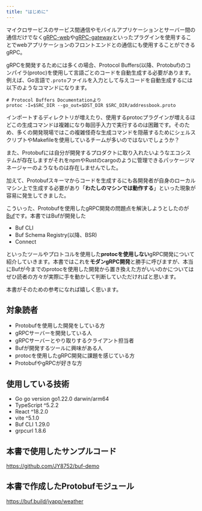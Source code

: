 ```yaml
---
title: "はじめに"
---
```


マイクロサービスのサービス間通信やモバイルアプリケーションとサーバー間の通信だけでなく[gRPC-web](https://github.com/grpc/grpc-web)や[gRPC-gateway](https://github.com/grpc-ecosystem/grpc-gateway)といったプラグインを使用することでwebアプリケーションのフロントエンドとの通信にも使用することができるgRPC。

gRPCを開発するためには多くの場合、Protocol Buffers(以降、Protobuf)のコンパイラ(protoc)を使用して言語ごとのコードを自動生成する必要があります。例えば、Go言語で```.proto```ファイルを入力として与えコードを自動生成するには以下のようなコマンドになります。

```
# Protocol Buffers Documentationより
protoc -I=$SRC_DIR --go_out=$DST_DIR $SRC_DIR/addressbook.proto
```

インポートするディレクトリが増えたり、使用するprotocプラグインが増えるほどこの生成コマンドは複雑になり毎回手入力で実行するのは困難です。そのため、多くの開発現場ではこの複雑怪奇な生成コマンドを隠蔽するためにシェルスクリプトやMakefileを使用しているチームが多いのではないでしょうか？

また、Protobufには自分が開発するプロダクトに取り入れたいようなエコシステムが存在しますがそれをnpmやRustのcargoのように管理できるパッケージマネージャーのようなものは存在しませんでした。

加えて、Protobufスキーマからコードを生成するにも各開発者が自身のローカルマシン上で生成する必要があり「**わたしのマシンでは動作する**」といった現象が容易に発生してきました。

こういった、Protobufを使用したgRPC開発の問題点を解決しようとしたのが[Buf](https://buf.build/)です。本書ではBufが開発した

- Buf CLI
- Buf Schema Registry(以降、BSR)
- Connect

といったツールやプロトコルを使用した**protocを使用しない**gRPC開発について紹介していきます。本書ではこれを**モダンgRPC開発**と勝手に呼びますが、本当にBufが今までのprotocを使用した開発から置き換えた方がいいのかについてはぜひ読者の方々が実際に手を動かして判断していただければと思います。

本書がそのための参考になれば嬉しく思います。

## 対象読者

- Protobufを使用した開発をしている方
- gRPCサーバーを開発している人
- gRPCサーバーとやり取りするクライアント担当者
- Bufが開発するツールに興味がある人
- protocを使用したgRPC開発に課題を感じている方
- ProtobufやgRPCが好きな方

## 使用している技術

- Go go version go1.22.0 darwin/arm64
- TypeScript ^5.2.2
- React ^18.2.0
- vite ^5.1.0
- Buf CLI 1.29.0
- grpcurl 1.8.6

## 本書で使用したサンプルコード

https://github.com/JY8752/buf-demo

## 本書で作成したProtobufモジュール

https://buf.build/jyapp/weather